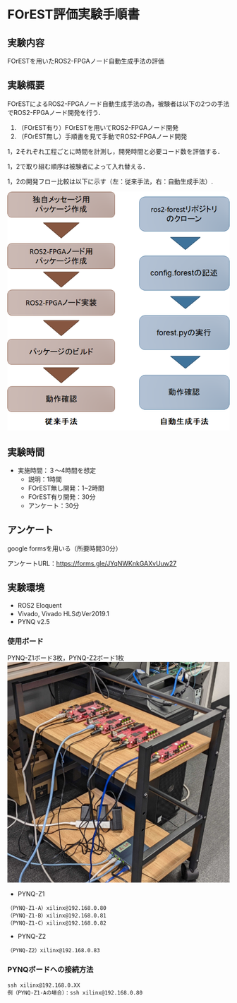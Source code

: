 # FOrEST評価実験手順書

## 実験内容
FOrESTを用いたROS2-FPGAノード自動生成手法の評価

## 実験概要
FOrESTによるROS2-FPGAノード自動生成手法の為，被験者は以下の2つの手法でROS2-FPGAノード開発を行う．
1. （FOrEST有り）FOrESTを用いてROS2-FPGAノード開発
2. （FOrEST無し）手順書を見て手動でROS2-FPGAノード開発

1，2それぞれ工程ごとに時間を計測し，開発時間と必要コード数を評価する．

1，2で取り組む順序は被験者によって入れ替える．

1，2の開発フロー比較は以下に示す（左：従来手法，右：自動生成手法）.

![ROS2-FPGAノード開発のフロー比較（左：従来手法，右：自動生成手法）](forest_flow.jpeg)


## 実験時間
- 実施時間：３～4時間を想定
  - 説明：1時間
  - FOrEST無し開発：1~2時間
  - FOrEST有り開発：30分
  - アンケート：30分

## アンケート
google formsを用いる（所要時間30分）

アンケートURL：https://forms.gle/JYqNWKnkGAXvUuw27


## 実験環境

- ROS2 Eloquent
- Vivado, Vivado HLSのVer2019.1
- PYNQ v2.5

### 使用ボード
PYNQ-Z1ボード3枚，PYNQ-Z2ボード1枚
![実験に使用したPYNQボード](pynq_exp.jpg)

- PYNQ-Z1
```
（PYNQ-Z1-A）xilinx@192.168.0.80
（PYNQ-Z1-B）xilinx@192.168.0.81
（PYNQ-Z1-C）xilinx@192.168.0.82
```

- PYNQ-Z2
```
（PYNQ-Z2）xilinx@192.168.0.83
```

### PYNQボードへの接続方法
```
ssh xilinx@192.168.0.XX
例（PYNQ-Z1-Aの場合）：ssh xilinx@192.168.0.80
```
